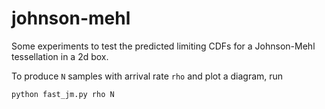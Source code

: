 # johnson-mehl
Some experiments to test the predicted limiting CDFs for a Johnson-Mehl tessellation in a 2d box.

To produce `N` samples with arrival rate `rho` and plot a diagram, run
```
python fast_jm.py rho N
```
